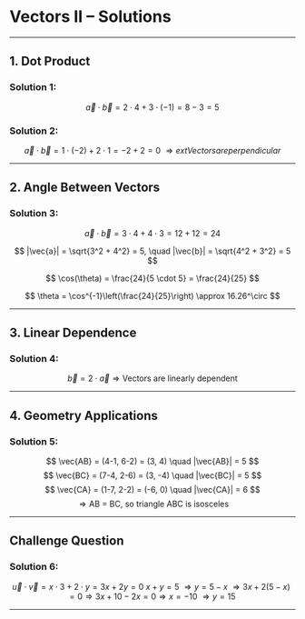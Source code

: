 
# Vectors II – Solutions

---

## **1. Dot Product**

### Solution 1:

$$
\vec{a} \cdot \vec{b} = 2 \cdot 4 + 3 \cdot (-1) = 8 - 3 = 5
$$

### Solution 2:

$$
\vec{a} \cdot \vec{b} = 1 \cdot (-2) + 2 \cdot 1 = -2 + 2 = 0 \
\Rightarrow 	ext{Vectors are perpendicular}
$$

---

## **2. Angle Between Vectors**

### Solution 3:

$$
\vec{a} \cdot \vec{b} = 3 \cdot 4 + 4 \cdot 3 = 12 + 12 = 24
$$

$$
|\vec{a}| = \sqrt{3^2 + 4^2} = 5, \quad |\vec{b}| = \sqrt{4^2 + 3^2} = 5
$$

$$
\cos(\theta) = \frac{24}{5 \cdot 5} = \frac{24}{25}
$$

$$
	\theta = \cos^{-1}\left(\frac{24}{25}\right) \approx 16.26^\circ
$$

---

## **3. Linear Dependence**

### Solution 4:

$$
\vec{b} = 2 \cdot \vec{a} \Rightarrow \text{Vectors are linearly dependent}
$$

---

## **4. Geometry Applications**

### Solution 5:

$$
\vec{AB} = (4-1, 6-2) = (3, 4) \quad |\vec{AB}| = 5
$$
$$
\vec{BC} = (7-4, 2-6) = (3, -4) \quad |\vec{BC}| = 5
$$
$$
\vec{CA} = (1-7, 2-2) = (-6, 0) \quad |\vec{CA}| = 6
$$
$$
\Rightarrow \text{AB = BC, so triangle ABC is isosceles}
$$

---

## Challenge Question

### Solution 6:
$$
\vec{u} \cdot \vec{v} = x \cdot 3 + 2 \cdot y = 3x + 2y = 0 \
x + y = 5 \
\Rightarrow y = 5 - x \
\Rightarrow 3x + 2(5 - x) = 0 \Rightarrow 3x + 10 - 2x = 0 \Rightarrow x = -10 \
\Rightarrow y = 15
$$

---

